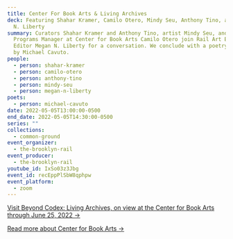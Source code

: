 ```yaml
---
title: Center For Book Arts & Living Archives
deck: Featuring Shahar Kramer, Camilo Otero, Mindy Seu, Anthony Tino, and Megan
  N. Liberty
summary: Curators Shahar Kramer and Anthony Tino, artist Mindy Seu, and Artist
  Programs Manager at Center for Book Arts Camilo Otero join Rail Art Books
  Editor Megan N. Liberty for a conversation. We conclude with a poetry reading
  by Michael Cavuto.
people:
  - person: shahar-kramer
  - person: camilo-otero
  - person: anthony-tino
  - person: mindy-seu
  - person: megan-n-liberty
poets:
  - person: michael-cavuto
date: 2022-05-05T13:00:00-0500
end_date: 2022-05-05T14:30:00-0500
series: ""
collections:
  - common-ground
event_organizer:
  - the-brooklyn-rail
event_producer:
  - the-brooklyn-rail
youtube_id: IxSo03z3Jbg
event_id: recEppPlSbW8qphpw
event_platform:
  - zoom
---
```

[Visit Beyond Codex: Living Archives, on view at the Center for Book Arts through June 25, 2022 →](https://centerforbookarts.org/beyond-codex-exhibition)

[](https://centerforbookarts.org/beyond-codex-exhibition)[Read more about Center for Book Arts →](https://centerforbookarts.org/about)